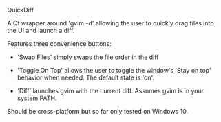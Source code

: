 QuickDiff

A Qt wrapper around 'gvim -d' allowing the user to quickly drag files into the UI and launch a diff.

Features three convenience buttons:

* 'Swap Files' simply swaps the file order in the diff

* 'Toggle On Top' allows the user to toggle the window's 'Stay on top' behavior when needed.  The default state is 'on'.

* 'Diff' launches gvim with the current diff.  Assumes gvim is in your system PATH.

Should be cross-platform but so far only tested on Windows 10.
